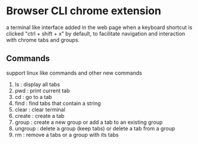 # Browser CLI chrome extension
a terminal like interface added in the web page when a keyboard shortcut is clicked "ctrl + shift + x" by default, to facilitate navigation and interaction with chrome tabs and groups.

## Commands
support linux like commands and other new commands
1. ls : display all tabs
2. pwd : print current tab
3. cd : go to a tab
4. find : find tabs that contain a string
5. clear : clear terminal
6. create : create a tab
7. group : create a new group or add a tab to an existing group
8. ungroup : delete a group (keep tabs) or delete a tab from a group
9. rm : remove a tabs or a group with its tabs